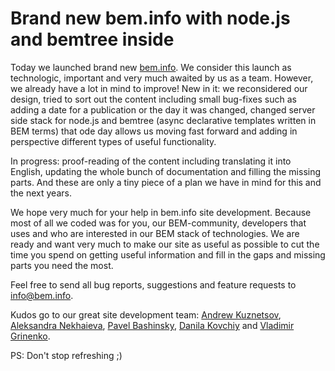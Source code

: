 <!--
{
    "title": "New bem.info",
    "createDate": "21-11-2013",
    "editDate": "",
    "summary": "Brand new bem.info with node.js and bemtree inside",
    "thumbnail": "",
    "authors": ["jetpyspayeva-yelena"],
    "tags": ["news"],
    "translators": [],
    "type": "news"
}
#META_LABEL-->

# Brand new bem.info with node.js and bemtree inside

Today we launched brand new [bem.info](http://bem.info).
We consider this launch as technologic, important and very much awaited by us as a team. However, we already have a lot in mind to improve!
New in it: we reconsidered our design, tried to sort out the content including small bug-fixes such as adding a date for a publication or the day it was changed, changed server side stack for node.js and bemtree (async declarative templates written in BEM terms) that ode day allows us moving fast forward and adding in perspective different types of useful functionality.

In progress: proof-reading of the content including translating it into English, updating the whole bunch of documentation and filling the missing parts. And these are only a tiny piece of a plan we have in mind for this and the next years.

We hope very much for your help in bem.info site development. Because most of all we coded was for you, our BEM-community, developers that uses and who are interested in our BEM stack of technologies. We are ready and want very much to make our site as useful as possible to cut the time you spend on getting useful information and fill in the gaps and missing parts you need the most.

Feel free to send all bug reports, suggestions and feature requests to [info@bem.info](mailto:info@bem.info).

Kudos go to our great site development team: [Andrew Kuznetsov](https://github.com/tormozz48/), [Aleksandra Nekhaieva](https://github.com/lesanra), [Pavel Bashinsky](http://bem.info/authors/bashinsky-pavel/), [Danila Kovchiy](https://twitter.com/kovchiy) and [Vladimir Grinenko](http://bem.info/authors/grinenko-vladimir/).

PS: Don't stop refreshing ;)
